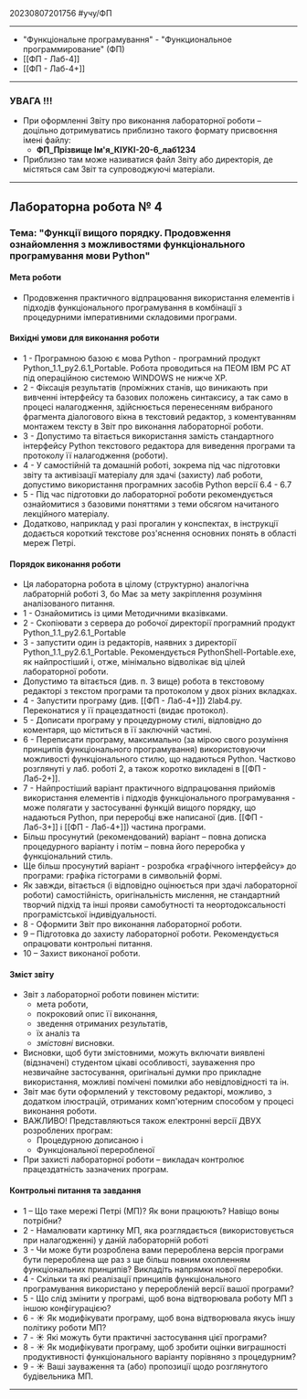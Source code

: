 20230807201756    #учу/ФП  
___ 
- "Функцiональне програмування" - "Функциональное программирование" (ФП)  
- [[ФП - Лаб-4]]
- [[ФП - Лаб-4+]]
___ 
### УВАГА !!! 
- При оформленні Звіту про виконання лабораторної роботи – доцільно дотримуватись приблизно такого формату присвоєння імені файлу: 
	- **ФП_Прізвище Ім'я_КІУКІ-20-6_лаб1234** 
- Приблизно там може називатися файл Звіту або директорія, де містяться сам Звіт та супроводжуючі матеріали.
___ 
## Лабораторна робота № 4 
### Тема: "Функції вищого порядку. Продовження ознайомлення з можливостями функціонального програмування мови Python" 
#### Мета роботи 
- Продовження практичного відпрацювання використання елементів і підходів функціонального програмування в комбінації з процедурними імперативними складовими програми.
#### Вихідні умови для виконання роботи 
- 1 - Програмною базою є мова Python - програмний продукт Python_1.1_py2.6.1_Portable. Робота проводиться на ПЕОМ IBM PC AT під операційною системою WINDOWS не нижче XP. 
- 2 - Фіксація результатів (проміжних станів, що виникають при вивченні інтерфейсу та базових положень синтаксису, а так само в процесі налагодження, здійснюється перенесенням вибраного фрагмента діалогового вікна в текстовий редактор, з коментуванням монтажем тексту в Звіт про виконання лабораторної роботи. 
- 3 - Допустимо та вітається використання замість стандартного інтерфейсу Python текстового редактора для виведення програми та протоколу її налагодження (роботи). 
- 4 - У самостійній та домашній роботі, зокрема під час підготовки звіту та активізації матеріалу для здачі (захисту) лаб роботи, допустимо використання програмних засобів Python версії 6.4 - 6.7 
- 5 - Під час підготовки до лабораторної роботи рекомендується ознайомитися з базовими поняттями з теми обсягом начитаного лекційного матеріалу. 
- Додатково, наприклад у разі прогалин у конспектах, в інструкції додається короткий текстове роз'яснення основних понять в області мереж Петрі.
#### Порядок виконання роботи 
- Ця лабораторна робота в цілому (структурно) аналогічна лабраторній роботі 3, бо Має за мету закріплення розуміння аналізованого питання. 
- 1 - Ознайомитись із цими Методичними вказівками. 
- 2 - Скопіювати з сервера до робочої директорії програмний продукт Python_1.1_py2.6.1_Portable 
- 3 - запустити один із редакторів, наявних з директорії Python_1.1_py2.6.1_Portable. Рекомендується PythonShell-Portable.exe, як найпростіший і, отже, мінімально відволікає від цілей лабораторної роботи. 
- Допустимо та вітається (див. п. 3 вище) робота в текстовому редакторі з текстом програми та протоколом у двох різних вкладках. 
- 4 - Запустити програму (див. [[ФП - Лаб-4+]]) 2lab4.py. Переконатися у її працездатності (видає протокол). 
- 5 - Дописати програму у процедурному стилі, відповідно до коментаря, що міститься в її заключній частині. 
- 6 - Переписати програму, максимально (за мірою свого розуміння принципів функціонального програмування) використовуючи можливості функціонального стилю, що надаються Python. Частково розглянуті у лаб. роботі 2, а також коротко викладені в [[ФП - Лаб-2+]]. 
- 7 - Найпростіший варіант практичного відпрацювання прийомів використання елементів і підходів функціонального програмування - може полягати у застосуванні функцій вищого порядку, що надаються Python, при переробці вже написаної (див. [[ФП - Лаб-3+]] і [[ФП - Лаб-4+]]) частина програми. 
- Більш просунутий (рекомендований) варіант – повна дописка процедурного варіанту і потім – повна його переробка у функціональний стиль. 
- Ще більш просунутий варіант - розробка «графічного інтерфейсу» до програми: графіка гістограми в символьній формі. 
- Як завжди, вітається (і відповідно оцінюється при здачі лабораторної роботи) самостійність, оригінальність мислення, не стандартний творчий підхід та інші прояви самобутності та неортодоксальності програмістської індивідуальності. 
- 8 - Оформити Звіт про виконання лабораторної роботи. 
- 9 – Підготовка до захисту лабораторної роботи. Рекомендується опрацювати контрольні питання. 
- 10 – Захист виконаної роботи.
#### Зміст звіту 
- Звіт з лабораторної роботи повинен містити: 
	- мета роботи, 
	- покроковий опис її виконання, 
	- зведення отриманих результатів, 
	- їх аналіз та 
	- _змістовні_ висновки. 
- Висновки, щоб бути змістовними, можуть включати виявлені (відзначені) студентом цікаві особливості, зауваження про незвичайне застосування, оригінальні думки про прикладне використання, можливі помічені помилки або невідповідності та ін. 
- Звіт має бути оформлений у текстовому редакторі, можливо, з додатком ілюстрацій, отриманих комп'ютерним способом у процесі виконання роботи.
- ВАЖЛИВО! Представляються також електронні версії ДВУХ розроблених програм: 
	- Процедурною дописаною і
	- Функціональної переробленої 
- При захисті лабораторної роботи – викладач контролює працездатність зазначених програм.
#### Контрольні питання та завдання 
- 1 – Що таке мережі Петрі (МП)? Як вони працюють? Навіщо воны потрібни? 
- 2 - Намалювати картинку МП, яка розглядається (використовується при налагодженні) у даній лабораторній роботі 
- 3 - Чи може бути розроблена вами перероблена версія програми бути перероблена ще раз з ще більш повним охопленням функціональних принципів? Викладіть напрямки нової переробки. 
- 4 - Скільки та які реалізації принципів функціонального програмування використано у переробленій версії вашої програми? 
- 5 - Що слід змінити у програмі, щоб вона відтворювала роботу МП з іншою конфігурацією? 
- 6 - ☀️ Як модифікувати програму, щоб вона відтворювала якусь іншу політику роботи МП? 
- 7 - ☀️ Які можуть бути практичні застосування цієї програми? 
- 8 - ☀️ Як модифікувати програму, щоб зробити оцінки виграшності продуктивності функціонального варіанту порівняно з процедурним? 
- 9 - ☀️ Ваші зауваження та (або) пропозиції щодо розглянутого будівельника МП.
___ 
